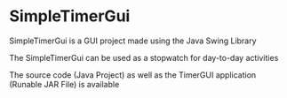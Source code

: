 # SimpleTimerGui
SimpleTimerGui is a GUI project made using the Java Swing Library

The SimpleTimerGui can be used as a stopwatch for day-to-day activities

The source code (Java Project) as well as the TimerGUI application (Runable JAR File) is available
